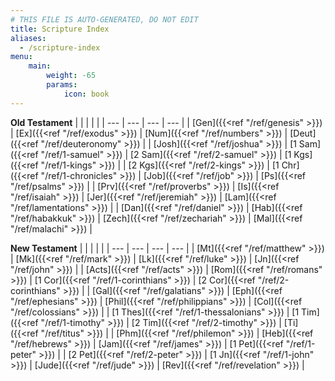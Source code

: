 ```yaml
---
# THIS FILE IS AUTO-GENERATED, DO NOT EDIT
title: Scripture Index
aliases:
  - /scripture-index
menu:
    main:
        weight: -65
        params:
            icon: book
---
```


**Old Testament**
|  |  |  |  |
| --- | --- | --- | --- |
| [Gen]({{<ref "/ref/genesis" >}}) | [Ex]({{<ref "/ref/exodus" >}}) | [Num]({{<ref "/ref/numbers" >}}) | [Deut]({{<ref "/ref/deuteronomy" >}}) |
| [Josh]({{<ref "/ref/joshua" >}}) | [1 Sam]({{<ref "/ref/1-samuel" >}}) | [2 Sam]({{<ref "/ref/2-samuel" >}}) | [1 Kgs]({{<ref "/ref/1-kings" >}}) |
| [2 Kgs]({{<ref "/ref/2-kings" >}}) | [1 Chr]({{<ref "/ref/1-chronicles" >}}) | [Job]({{<ref "/ref/job" >}}) | [Ps]({{<ref "/ref/psalms" >}}) |
| [Prv]({{<ref "/ref/proverbs" >}}) | [Is]({{<ref "/ref/isaiah" >}}) | [Jer]({{<ref "/ref/jeremiah" >}}) | [Lam]({{<ref "/ref/lamentations" >}}) |
| [Dan]({{<ref "/ref/daniel" >}}) | [Hab]({{<ref "/ref/habakkuk" >}}) | [Zech]({{<ref "/ref/zechariah" >}}) | [Mal]({{<ref "/ref/malachi" >}}) |

**New Testament**
|  |  |  |  |
| --- | --- | --- | --- |
| [Mt]({{<ref "/ref/matthew" >}}) | [Mk]({{<ref "/ref/mark" >}}) | [Lk]({{<ref "/ref/luke" >}}) | [Jn]({{<ref "/ref/john" >}}) |
| [Acts]({{<ref "/ref/acts" >}}) | [Rom]({{<ref "/ref/romans" >}}) | [1 Cor]({{<ref "/ref/1-corinthians" >}}) | [2 Cor]({{<ref "/ref/2-corinthians" >}}) |
| [Gal]({{<ref "/ref/galatians" >}}) | [Eph]({{<ref "/ref/ephesians" >}}) | [Phil]({{<ref "/ref/philippians" >}}) | [Col]({{<ref "/ref/colossians" >}}) |
| [1 Thes]({{<ref "/ref/1-thessalonians" >}}) | [1 Tim]({{<ref "/ref/1-timothy" >}}) | [2 Tim]({{<ref "/ref/2-timothy" >}}) | [Ti]({{<ref "/ref/titus" >}}) |
| [Phm]({{<ref "/ref/philemon" >}}) | [Heb]({{<ref "/ref/hebrews" >}}) | [Jam]({{<ref "/ref/james" >}}) | [1 Pet]({{<ref "/ref/1-peter" >}}) |
| [2 Pet]({{<ref "/ref/2-peter" >}}) | [1 Jn]({{<ref "/ref/1-john" >}}) | [Jude]({{<ref "/ref/jude" >}}) | [Rev]({{<ref "/ref/revelation" >}}) |
